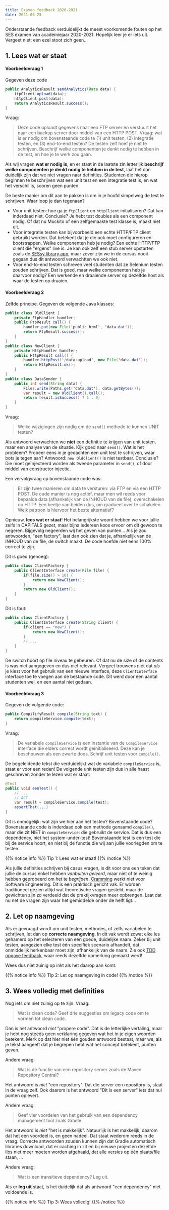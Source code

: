 ```yaml
---
title: Examen feedback 2020-2021
date: 2021-06-25
---
```


Onderstaande feedback verduidelijkt de meest voorkomende fouten op het SES examen van academiejaar 2020-2021. Hopelijk leer je er iets uit. Vergeet niet: een ezel stoot zich geen... 

## 1. Lees wat er staat

#### Voorbeeldvraag 1 

Gegeven deze code

```java
public AnalyticsResult sendAnalytics(Data data) {
    ftpClient.upload(data);
    httpClient.post(data);
    return AnalyticsResult.success();
}
```

Vraag:

> Deze code uploadt gegevens naar een FTP server én verstuurt het naar een backup server door middel van een HTTP POST. Vraag: wat is er nodig om bovenstaande code te (1) unit testen, (2) integratie testen, en (3) end-to-end testen? De testen zelf hoef je niet te schrijven. Beschrijf welke componenten je denkt nodig te hebben in de test, en hoe je te werk zou gaan. 

Als wij vragen **wat er nodig is**, en er staat in de laatste zin letterlijk **beschrijf welke componenten je denkt nodig te hebben in de test**, laat het dan duidelijk zijn dat we niet vragen naar definities. Studenten die hierop beginnen te beschrijven wat een unit test en een integratie test is, en wat het verschil is, scoren geen punten. 

De beste manier om dit aan te pakken is om in je hoofd simpelweg de test te schrijven. Waar loop je dan tegenaan? 

- Voor unit testen: hoe ga je `ftpClient` en `httpClient` initialiseren? Dat kan inderdaad niet. Conclusie? Je hebt test doubles als een component nodig. Of dat nu Mockito of een zelfgemaakte test klasse is, maakt niet uit. 
- Voor integratie testen kan bijvoorbeeld een echte HTTP/FTP client gebruikt worden. Dat betekent dat je die ook moet configureren en bootstrappen. Welke componenten heb je nodig? Een echte HTTP/FTP client die "ergens" live is. Je kan ook zelf een stub server opstarten zoals de [SESsy library app](/extra/sessy/), maar zover zijn we in de cursus nooit gegaan dus dit antwoord verwachtten we ook niet. 
- Voor end-to-end testen schreven veel studenten dat ze Selenium testen zouden schrijven. Dat is goed, maar welke componenten heb je daarvoor nodig? Een werkende en draaiende server op dezelfde host als waar de testen op draaien. 

#### Voorbeeldvraag 2

Zelfde principe. Gegeven de volgende Java klasses:

```java
public class OldClient {
    private FtpHandler handler;
    public FtpResult call() {
        handler.put(new File('public_html', 'data.dat'));
        return FtpResult.success();
    }
}
public class NewClient {
    private HttpHandler handler;
    public HttpResult call() {
        handler.httpPost('/data/upload', new File('data.dat'));
        return HttpResult.ok();
    }
}
public class DataSender {
    public int send(String data) {
        Files.write(Paths.get('data.dat'), data.getBytes());
        var result = new OldClient().call();
        return result.isSuccess() ? 1 : 0;
    }
}
```

Vraag: 

> Welke wijzigingen zijn nodig om de `send()` methode te kunnen UNIT testen?

Als antwoord verwachten we **niet** een definitie te krijgen van unit testen, maar een analyse van de situatie. Kijk goed naar `send()`. Wat is het probleem? Probeer eens in je gedachten een unit test te schrijven, waar bots je tegen aan? Antwoord: `new OldClient()` is niet testbaar. Conclusie? Die moet geïnjecteerd worden als tweede parameter in `send()`, of door middel van constructor injectie. 

Een vervolgvraag op bovenstaande code was:

> Er zijn twee manieren om data te versturen: via FTP en via een HTTP POST. De oude manier is nog actief, maar men wil reeds voor bepaalde data (afhankelijk van de INHOUD van de file), overschakelen op HTTP. Een beetje van beiden dus, om gradueel over te schakelen. Welk patroon is hiervoor het beste alternatief? 

Opnieuw, **lees wat er staat**! Het belangrijkste woord hebben we voor jullie zelfs in CAPITALS gezet, maar bijna iedereen koos ervoor om dit gewoon te negeren. Bijgevolg negeerden wij het geven van punten... Als je zou antwoorden, "een factory", laat dan ook zien dat je, afhankelijk van de INHOUD van de file, de switch maakt. De code hoefde niet eens 100% correct te zijn. 

Dit is goed (genoeg):

```java
public class ClientFactory {
    public ClientInterface create(File file) {
        if(file.size() > 10) {
            return new NewClient();
        }
        return new OldClient();
    }
}
```

Dit is fout:

```java
public class ClientFactory {
    public ClientInterface create(String client) {
        if(client == "new") { 
            return new NewClient();
        }
        // ,,,
    }
}
```

De switch hoort op file niveau te gebeuren. Of dat nu de size of de contents is was niet aangegeven en dus niet relevant. Vergeet trouwens niet dat _als_ je kiest voor het gebruik van een nieuwe interface, deze `ClientInterface` interface toe te voegen aan de bestaande code. Dit werd door een aantal studenten wel, en een aantal niet gedaan. 

#### Voorbeeldvraag 3

Gegeven de volgende code:

```java
public CompilifyResult compile(String text) {
    return compileService.compile(text);
}
```

Vraag:

> De variabele `compileService` is een instantie van de `CompileService` interface die elders correct wordt geïnitialiseerd. Deze kan je beschouwen als een zwarte doos. Schrijf unit testen voor `compile()`. 

De begeleidende tekst die verduidelijkt wat de variabele `compileService` is, staat er voor een reden! De volgende unit testen zijn dus in alle haast geschreven zonder te lezen wat er staat:

```java
@Test
public void eenTest() {
    // ...
    // ACT
    var result = compileService.compile(test);
    assertThat(...)
}
```

Dit is onmogelijk: wat zijn we hier aan het testen? Bovenstaande code? Bovenstaande code is inderdaad ook een methode genaamd `compile()`, maar die zit NIET in `compileService`: die gebruikt de service. Dat is dus een dependency, niet het system-under-test! Bovenstaande test is een test die bij de service hoort, en niet bij de functie die wij aan jullie voorlegden om te testen. 

{{% notice info %}}
Tip 1: Lees wat er staat!
{{% /notice %}}

Als jullie definities schrijven bij casus vragen, is dit voor ons een teken dat jullie de cursus enkel hebben _vanbuiten geleerd_, maar niet of te weinig hebben geprobeerd om het te _begrijpen_. [Cramming](https://en.wikipedia.org/wiki/Cramming_(education)) werkt niet voor Software Engineering. Dit is een praktisch gericht vak. Er worden traditioneel gezien altijd wat theoretische vragen gesteld, maar de gewichten zijn zo verdeeld dat de praktijkvragen meer opbrengen. Laat dat nu net de vragen zijn waar het gemiddelde onder de helft ligt... 

## 2. Let op naamgeving

Als er gevraagd wordt om unit testen, methodes, of zelfs variabelen te schrijven, let dan op **correcte naamgeving**. In dit vak wordt zowat elke les gehamerd op het selecteren van een goede, duidelijke naam. Zeker bij unit testen, aangezien elke test één specifiek scenario afhandelt, dat onmiddelijk herkenbaar moet zijn, afhankelijk van de naam. Zie ook [TDD opgave feedback](/ses-course/tdd/tdd-ex-feedback/), waar reeds dezelfde opmerking gemaakt werd!

Wees dus niet zuinig op inkt als het daarop aan komt.

{{% notice info %}}
Tip 2: Let op naamgeving in code!
{{% /notice %}}

## 3. Wees volledig met definities

Nog iets om niet zuinig op te zijn. Vraag:

> Wat is clean code? Geef drie suggesties om legacy code om te vormen tot clean code. 

Dan is het antwoord _niet_ "propere code". Dat is de letterlijke vertaling, maar je hebt nog steeds geen verklaring gegeven wat het in je eigen woorden betekent. Merk op dat hier niet één gouden antwoord bestaat, maar we, als je tekst aangeeft dat je begrepen hebt wat het concept betekent, punten geven.

Andere vraag:

> Wat is de functie van een repository server zoals de Maven Repository Central?

Het antwoord is _niet_ "een repository". Dat die server een repository is, staat in de vraag zelf. Ook daarom is het antwoord "Dit is een server" iets dat nul punten oplevert. 

Andere vraag:

> Geef vier voordelen van het gebruik van een dependency management tool zoals Gradle.

Het antwoord is _niet_ "het is makkelijk". Natuurlijk is het makkelijk, daarom dat het een voordeel is, en geen nadeel. Dat staat wederom reeds in de vraag. Correcte antwoorden zouden kunnen zijn dat Gradle automatisch libraries download, dat er caching in zit en bij nieuwe projecten dezelfde libs niet meer moeten worden afgehaald, dat alle versies op één plaats/file staan, ...

Andere vraag:

> Wat is een transitieve dependency? Leg uit.

Als er **leg uit** staat, is het duidelijk dat als antwoord "een dependency" niet voldoende is. 

{{% notice info %}}
Tip 3: Wees volledig!
{{% /notice %}}

